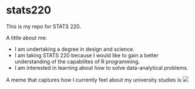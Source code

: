 # stats220

This is my repo for STATS 220. 

A little about me:

- I am undertaking a degree in design and science. 
- I am taking STATS 220 because I would like to gain a better understanding of the capabilites of R programming. 
- I am interested in learning about how to solve data-analytical problems. 

A meme that captures how I currently feel about my university studies is ![](https://c.tenor.com/8druEACXtX8AAAAd/tenor.gif)
